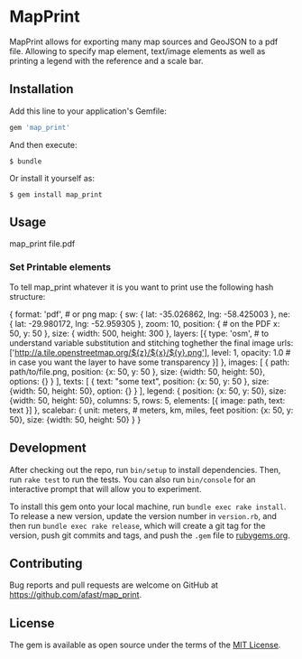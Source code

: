 # MapPrint

MapPrint allows for exporting many map sources and GeoJSON to a pdf file. Allowing to specify map element, text/image elements as well as printing a legend with the reference and a scale bar.

## Installation

Add this line to your application's Gemfile:

```ruby
gem 'map_print'
```

And then execute:

    $ bundle

Or install it yourself as:

    $ gem install map_print

## Usage

map_print file.pdf

### Set Printable elements

To tell map_print whatever it is you want to print use the following hash structure:

{
  format: 'pdf', # or png
  map: {
    sw: {
      lat: -35.026862,
      lng: -58.425003
    },
    ne: {
      lat: -29.980172,
      lng: -52.959305
    },
    zoom: 10,
    position: { # on the PDF
      x: 50,
      y: 50
    },
    size: {
      width: 500,
      height: 300
    },
    layers: [{
      type: 'osm', # to understand variable substitution and stitching toghether the final image
      urls: ['http://a.tile.openstreetmap.org/${z}/${x}/${y}.png'],
      level: 1,
      opacity: 1.0 # in case you want the layer to have some transparency
    }]
  },
  images: [
    {
      path: path/to/file.png,
      position: {x: 50, y: 50 },
      size: {width: 50, height: 50},
      options: {}
    }
  ],
  texts: [
    {
      text: "some text",
      position: {x: 50, y: 50 },
      size: {width: 50, height: 50},
      option: {}
    }
  ],
  legend: {
    position: {x: 50, y: 50},
    size: {width: 50, height: 50},
    columns: 5,
    rows: 5,
    elements: [{
      image: path,
      text: text
    }]
  },
  scalebar: {
    unit: meters, # meters, km, miles, feet
    position: {x: 50, y: 50},
    size: {width: 50, height: 50}
  }
}

## Development

After checking out the repo, run `bin/setup` to install dependencies. Then, run `rake test` to run the tests. You can also run `bin/console` for an interactive prompt that will allow you to experiment.

To install this gem onto your local machine, run `bundle exec rake install`. To release a new version, update the version number in `version.rb`, and then run `bundle exec rake release`, which will create a git tag for the version, push git commits and tags, and push the `.gem` file to [rubygems.org](https://rubygems.org).

## Contributing

Bug reports and pull requests are welcome on GitHub at https://github.com/afast/map_print.


## License

The gem is available as open source under the terms of the [MIT License](http://opensource.org/licenses/MIT).
